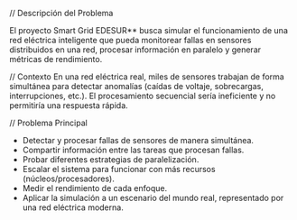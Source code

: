 // Descripción del Problema

El proyecto Smart Grid EDESUR** busca simular el funcionamiento de una red eléctrica inteligente que pueda monitorear fallas en sensores distribuidos en una red, procesar información en paralelo y generar métricas de rendimiento.

// Contexto
En una red eléctrica real, miles de sensores trabajan de forma simultánea para detectar anomalías (caídas de voltaje, sobrecargas, interrupciones, etc.). El procesamiento secuencial sería ineficiente y no permitiría una respuesta rápida.

// Problema Principal
- Detectar y procesar fallas de sensores de manera simultánea.
- Compartir información entre las tareas que procesan fallas.
- Probar diferentes estrategias de paralelización.
- Escalar el sistema para funcionar con más recursos (núcleos/procesadores).
- Medir el rendimiento de cada enfoque.
- Aplicar la simulación a un escenario del mundo real, representado por una red eléctrica moderna.

